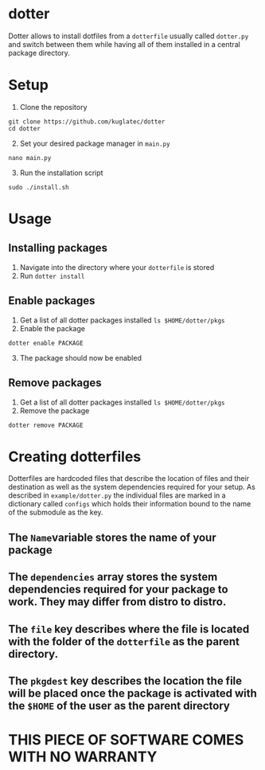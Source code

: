 # dotter
Dotter allows to install dotfiles from a `dotterfile` usually called `dotter.py` and switch between them while having all of them installed in a central package directory.
# Setup
1. Clone the repository
```
git clone https://github.com/kuglatec/dotter
cd dotter
```
2. Set your desired package manager in `main.py`
```
nano main.py
```
3. Run the installation script
```
sudo ./install.sh
```
# Usage
## Installing packages
1. Navigate into the directory where your `dotterfile` is stored
2. Run ```dotter install```
## Enable packages
1. Get a list of all dotter packages installed
```ls $HOME/dotter/pkgs```
2. Enable the package
```
dotter enable PACKAGE
```
3. The package should now be enabled
## Remove packages
1. Get a list of all dotter packages installed
```ls $HOME/dotter/pkgs```
2. Remove the package
```
dotter remove PACKAGE
```
# Creating dotterfiles
Dotterfiles are hardcoded files that describe the location of files and their destination as well as the system dependencies required for your setup.
As described in `example/dotter.py` the individual files are marked in a dictionary called `configs` which holds their information bound to the name of the submodule as the key.
## The `Name`variable stores the name of your package
## The `dependencies` array stores the system dependencies required for your package to work. They may differ from distro to distro.
## The `file` key describes where the file is located with the folder of the `dotterfile` as the parent directory.
## The `pkgdest` key describes the location the file will be placed once the package is activated with the `$HOME` of the user  as the parent directory


# THIS PIECE OF SOFTWARE COMES WITH NO WARRANTY

